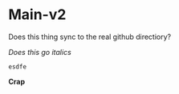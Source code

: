 # Main-v2

Does this thing sync to the real github directiory?

*Does this go italics*

`esdfe`

**Crap**


<!--stackedit_data:
eyJoaXN0b3J5IjpbLTQ3ODA5NDA2MSwtMjExODAxODYzOV19
-->